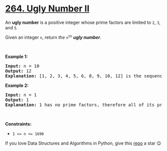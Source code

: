 # [264. Ugly Number II][title]

<p>An <strong>ugly number</strong> is a positive integer whose prime factors are limited to <code>2</code>, <code>3</code>, and <code>5</code>.</p>
<p>Given an integer <code>n</code>, return <em>the</em> <code>n<sup>th</sup></code> <em><strong>ugly number</strong></em>.</p>
<p> </p>
<p><strong>Example 1:</strong></p>
<pre><strong>Input:</strong> n = 10
<strong>Output:</strong> 12
<strong>Explanation:</strong> [1, 2, 3, 4, 5, 6, 8, 9, 10, 12] is the sequence of the first 10 ugly numbers.
</pre>
<p><strong>Example 2:</strong></p>
<pre><strong>Input:</strong> n = 1
<strong>Output:</strong> 1
<strong>Explanation:</strong> 1 has no prime factors, therefore all of its prime factors are limited to 2, 3, and 5.
</pre>
<p> </p>
<p><strong>Constraints:</strong></p>
<ul>
<li><code>1 &lt;= n &lt;= 1690</code></li>
</ul>


If you love Data Structures and Algorithms in Python, give this [repo][me] a star :wink:

[title]: https://leetcode.com/problems/ugly-number-ii
[me]: https://github.com/bumblebee211196/awesome-python-leetcode